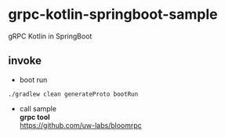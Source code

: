# grpc-kotlin-springboot-sample

gRPC Kotlin in SpringBoot


## invoke

- boot run
```
./gradlew clean generateProto bootRun
```

- call sample  
**grpc tool**  
https://github.com/uw-labs/bloomrpc

